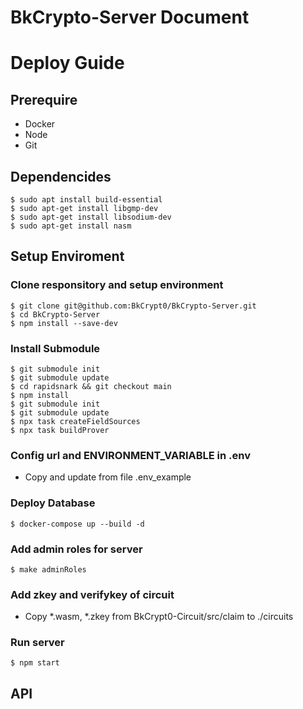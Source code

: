 # BkCrypto-Server Document
# Deploy Guide

## Prerequire
- Docker
- Node
- Git

## Dependencides
```
$ sudo apt install build-essential
$ sudo apt-get install libgmp-dev
$ sudo apt-get install libsodium-dev
$ sudo apt-get install nasm
```


## Setup Enviroment

### Clone responsitory and setup environment
```
$ git clone git@github.com:BkCrypt0/BkCrypto-Server.git
$ cd BkCrypto-Server
$ npm install --save-dev
```

### Install Submodule
```
$ git submodule init
$ git submodule update
$ cd rapidsnark && git checkout main
$ npm install
$ git submodule init
$ git submodule update
$ npx task createFieldSources
$ npx task buildProver

```
### Config url and ENVIRONMENT_VARIABLE in .env
- Copy and update from file .env_example

### Deploy Database
```
$ docker-compose up --build -d 
```

### Add admin roles for server
```
$ make adminRoles
```

### Add zkey and verifykey of circuit
- Copy *.wasm, *.zkey from BkCrypt0-Circuit/src/claim to ./circuits

### Run server
```
$ npm start
```

## API
